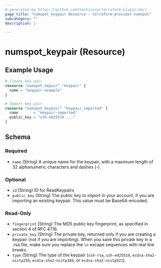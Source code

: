 ```yaml
---
# generated by https://github.com/hashicorp/terraform-plugin-docs
page_title: "numspot_keypair Resource - terraform-provider-numspot"
subcategory: ""
description: |-
  
---
```


# numspot_keypair (Resource)



## Example Usage

```terraform
# Create key pair
resource "numspot_kepair" "keypair" {
  name = "keypair-example"
}

# Import key pair
resource "numspot_keypair" "keypair_imported" {
  name       = "keypair-imported"
  public_key = "ssh-ed25519 ..."
}
```

<!-- schema generated by tfplugindocs -->
## Schema

### Required

- `name` (String) A unique name for the keypair, with a maximum length of 32 alphanumeric characters and dashes (-).

### Optional

- `id` (String) ID for ReadKeypairs
- `public_key` (String) The public key to import in your account, if you are importing an existing keypair. This value must be Base64-encoded.

### Read-Only

- `fingerprint` (String) The MD5 public key fingerprint, as specified in section 4 of RFC 4716.
- `private_key` (String) The private key, returned only if you are creating a keypair (not if you are importing). When you save this private key in a .rsa file, make sure you replace the `\n` escape sequences with real line breaks.
- `type` (String) The type of the keypair (`ssh-rsa`, `ssh-ed25519`, `ecdsa-sha2-nistp256`, `ecdsa-sha2-nistp384`, or `ecdsa-sha2-nistp521`).
